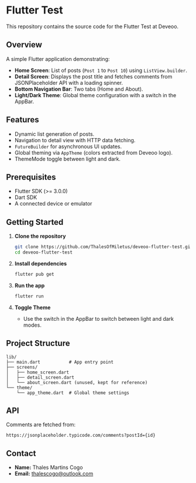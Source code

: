 # Flutter Test

This repository contains the source code for the Flutter Test at Deveoo.

## Overview

A simple Flutter application demonstrating:

* **Home Screen**: List of posts (`Post 1` to `Post 10`) using `ListView.builder`.
* **Detail Screen**: Displays the post title and fetches comments from JSONPlaceholder API with a loading spinner.
* **Bottom Navigation Bar**: Two tabs (Home and About).
* **Light/Dark Theme**: Global theme configuration with a switch in the AppBar.

## Features

* Dynamic list generation of posts.
* Navigation to detail view with HTTP data fetching.
* `FutureBuilder` for asynchronous UI updates.
* Global theming via `AppTheme` (colors extracted from Deveoo logo).
* ThemeMode toggle between light and dark.

## Prerequisites

* Flutter SDK (>= 3.0.0)
* Dart SDK
* A connected device or emulator

## Getting Started

1. **Clone the repository**

   ```bash
   git clone https://github.com/ThalesOfMiletus/deveoo-flutter-test.git
   cd deveoo-flutter-test
   ```

2. **Install dependencies**

   ```bash
   flutter pub get
   ```

3. **Run the app**

   ```bash
   flutter run
   ```

4. **Toggle Theme**

   * Use the switch in the AppBar to switch between light and dark modes.

## Project Structure

```
lib/
├── main.dart           # App entry point
├── screens/
│   ├── home_screen.dart
│   ├── detail_screen.dart
│   └── about_screen.dart (unused, kept for reference)
└── theme/
    └── app_theme.dart  # Global theme settings
```

## API

Comments are fetched from:

```
https://jsonplaceholder.typicode.com/comments?postId={id}
```

## Contact

* **Name:** Thales Martins Cogo
* **Email:** [thalescogo@outlook.com](mailto:thalescogo@outlook.com)
